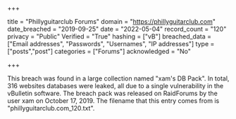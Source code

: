+++

title = "Phillyguitarclub Forums"
domain = "https://phillyguitarclub.com"
date_breached = "2019-09-25"
date = "2022-05-04"
record_count = "120"
privacy = "Public"
Verified = "True"
hashing = ["vB"]
breached_data = ["Email addresses", "Passwords", "Usernames", "IP addresses"]
type = ["posts","post"]
categories = ["Forums"]
acknowledged = "No"


+++


This breach was found in a large collection named "xam's DB Pack". In total, 316 websites databases were leaked, all due to a single vulnerability in the vBulletin software. The breach pack was released on RaidForums by the user xam on October 17, 2019. The filename that this entry comes from is "phillyguitarclub.com_120.txt".

